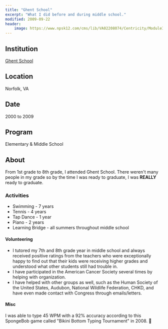 ```yaml
---
title: "Ghent School"
excerpt: "What I did before and during middle school."
modified: 2009-09-22
header:
    image: https://www.npsk12.com/cms/lib/VA02208074/Centricity/ModuleInstance/14118/ghent.JPG
---
```


## Institution

<a title="Ghent School" href="https://www.npsk12.com/gs" target="_blank" rel="noopener">Ghent School</a>

## Location

Norfolk, VA

## Date

2000 to 2009

## Program

Elementary & Middle School

## About

From 1st grade to 8th grade, I attended Ghent School. There weren't many people in my grade so by the time I was ready to graduate, I was **REALLY** ready to graduate.

### Activities

- Swimming - 7 years
- Tennis - 4 years
- Tap Dance - 1 year
- Piano - 2 years
- Learning Bridge - all summers throughout middle school

#### Volunteering

- I tutored my 7th and 8th grade year in middle school and always received positive ratings from the teachers who were exceptionally happy to find out that their kids were receiving higher grades and understood what other students still had trouble in.
- I have participated in the American Cancer Society several times by helping with organization.
- I have helped with other groups as well, such as the Human Society of the United States, Audubon, National Wildlife Federation, CHKD, and have even made contact with Congress through emails/letters.

#### Misc

I was able to type 45 WPM with a 92% accuracy according to this SpongeBob game called "Bikini Bottom Typing Tournament" in 2008. 🤣️